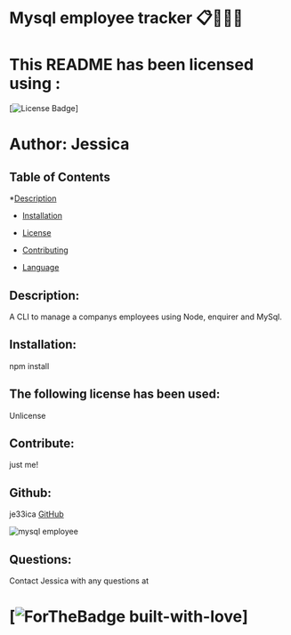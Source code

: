 # Mysql employee tracker :clipboard::file_folder::memo::office:
   # This README has been licensed using :
   [![License Badge](https://img.shields.io/static/v1?label=License&message=Unlicense&color=blue)]
    
# Author: Jessica
        
 ## Table of Contents
   *[Description](#description)

   * [Installation](#instalation)

   * [License](#license)  

   * [Contributing](#contributing)

   * [Language](#language)
          

   ## Description:
   A CLI to manage a companys employees using Node, enquirer and MySql.

   ## Installation:
   npm install


   ## The following license has been used:
   Unlicense

   ## Contribute:
   just me!

   ## Github:
   je33ica 
   [GitHub](https://github.com/je33ica)

  ![mysql employee](https://user-images.githubusercontent.com/67834752/106449372-d0193500-647b-11eb-8d4e-9b53c9f24c92.gif)
    

   ## Questions:
   Contact Jessica with any questions at 

   # [![ForTheBadge built-with-love](https://ForTheBadge.com/images/badges/built-with-love.svg)]

   
        
